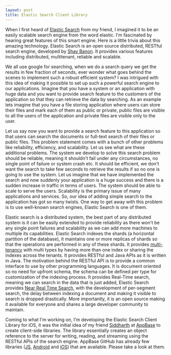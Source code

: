 ```yaml
---
layout: post
title: Elastic Search Client Library
---
```


When I first heard of [Elastic Search](https://elastic.co) from my friend, I imagined it to be an easily scalable search engine from the word elastic. I'm fascinated by hearing great features of this smart engine. Here is a little trivia about this amazing technology. Elastic Search is an open source distributed, RESTful search engine, developed by [Shay Banon](http://thedudeabides.com/). It provides various features including distributed, multitenant, reliable and scalable. 

We all use google for searching, when we do a search query we get the results in few fraction of seconds, ever wonder what goes behind the scenes to implement such a robust efficient system? I was intrigued with this idea of making it possible to set up such a powerful search engine to our applications. Imagine that you have a system or an application with huge data and you want to provide search feature to the customers of the application so that they can retrieve the data by searching. As an example lets imagine that you have a file storing application where users can store their files and mark each of them as public or private, public files are visible to all the users of the application and private files are visible only to the user.

Let us say now you want to provide a search feature to this application so that users can search the documents or full-text search of their files or public files. This problem statement comes with a bunch of other problems like reliability, efficiency, and scalability. Let us see what are these additional problems. The system we develop to solve this search problem should be reliable, meaning it shouldn't fail under any circumstances, no single point of failure or system crash etc. It should be efficient, we don't want the search to take few seconds to retrieve the results if so no one is going to use the system. Let us imagine that we have implemented the search and now suddenly your application is a huge success and there is a sudden increase in traffic in terms of users. The system should be able to scale to serve the users. Scalability is the primary issue of many applications and services. So, our idea of adding simple search to the application has got so many twists. One way to get away with this problem is to use well-known search engines, Elastic Search is one of them. 

Elastic search is a distributed system, the best part of any distributed system is it can be easily extended to provide reliability as there won't be any single point failures and scalability as we can add more machines to multiple its capabilities. Elastic Search indexes the shards (a horizontal partition of the database), it maintains one or more replicas of shards so that the operations are performed in any of these shards. It provides [multi-tenancy](https://www.elastic.co/blog/found-multi-tenancy) with multi types by having more than one index or sharing the indexes across the tenants. It provides RESTful and Java APIs as it is written in Java. The motivation behind the RESTful API is to provide a common interface to use by other programming languages. It is document oriented so no need for upfront schema, the schema can be defined per type for customization of the indexing process. It provides Real-Time search, meaning we can search in the data that is just added, Elastic Search provides [Near Real Time Search](https://www.elastic.co/guide/en/elasticsearch/guide/current/near-real-time.html), with the development of per-segment search, the delay between indexing a document and making it visible to search is dropped drastically. More importantly, it is an open source making it available for everyone and shares a large developer community to maintain.   

Coming to what I'm working on, I'm developing the Elastic Search Client Library for iOS, it was the initial idea of my friend [Siddharth](https://github.com/siddharthlatest) at [AppBase](https://appbase.io) to create client-side libraries. The library essentially creates an object reference to the server for writing, reading, and streaming using the RESTful APIs of the search engine. AppBase GitHub has already few libraries ([JS](https://github.com/appbaseio/appbase-js), [Android](https://github.com/appbaseio/appbase-droid) and [iOS](https://github.com/appbaseio-apps/elasticsearch-swift)) that are available. Please take a look at them.   